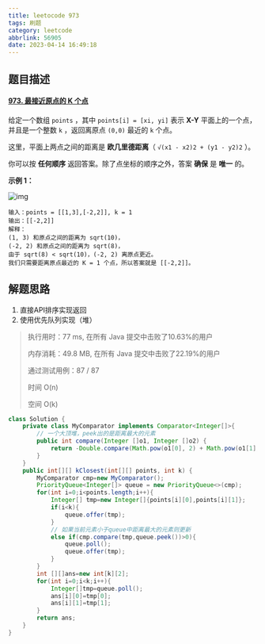 ```yaml
---
title: leetocode 973
tags: 刷题
category: leetcode
abbrlink: 56905
date: 2023-04-14 16:49:18
---
```


## 题目描述

#### [973. 最接近原点的 K 个点](https://leetcode.cn/problems/k-closest-points-to-origin/)

给定一个数组 `points` ，其中 `points[i] = [xi, yi]` 表示 **X-Y** 平面上的一个点，并且是一个整数 `k` ，返回离原点 `(0,0)` 最近的 `k` 个点。

这里，平面上两点之间的距离是 **欧几里德距离**（ `√(x1 - x2)2 + (y1 - y2)2` ）。

你可以按 **任何顺序** 返回答案。除了点坐标的顺序之外，答案 **确保** 是 **唯一** 的。

 

**示例 1：**

![img](https://cdn.jsdelivr.net/gh/Kong-PR/Typora-picture@latest/img/closestplane1.jpg)

```
输入：points = [[1,3],[-2,2]], k = 1
输出：[[-2,2]]
解释： 
(1, 3) 和原点之间的距离为 sqrt(10)，
(-2, 2) 和原点之间的距离为 sqrt(8)，
由于 sqrt(8) < sqrt(10)，(-2, 2) 离原点更近。
我们只需要距离原点最近的 K = 1 个点，所以答案就是 [[-2,2]]。
```



## 解题思路

1. 直接API排序实现返回
2. 使用优先队列实现（堆）

> 执行用时：77 ms, 在所有 Java 提交中击败了10.63%的用户
>
> 内存消耗：49.8 MB, 在所有 Java 提交中击败了22.19%的用户
>
> 通过测试用例：87 / 87
>
> 时间 O(n)
>
> 空间 O(k)

```java
class Solution {
    private class MyComparator implements Comparator<Integer[]>{
        // 一个大顶堆，peek出的是距离最大的元素
        public int compare(Integer []o1, Integer []o2) {
            return -Double.compare(Math.pow(o1[0], 2) + Math.pow(o1[1], 2), Math.pow(o2[0], 2) + Math.pow(o2[1], 2));
        }
    }
    public int[][] kClosest(int[][] points, int k) {
        MyComparator cmp=new MyComparator();
        PriorityQueue<Integer[]> queue = new PriorityQueue<>(cmp);
        for(int i=0;i<points.length;i++){
            Integer[] tmp=new Integer[]{points[i][0],points[i][1]};
            if(i<k){
                queue.offer(tmp);
            }
            // 如果当前元素小于queue中距离最大的元素则更新
            else if(cmp.compare(tmp,queue.peek())>0){
                queue.poll();
                queue.offer(tmp);
            }
        }
        int [][]ans=new int[k][2];
        for(int i=0;i<k;i++){
            Integer[]tmp=queue.poll();
            ans[i][0]=tmp[0];
            ans[i][1]=tmp[1];
        }
        return ans;
    }
}
```

